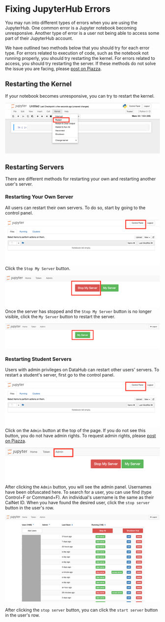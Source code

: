 # Fixing JupyterHub Errors

You may run into different types of errors when you are using the JupyterHub. One common error is a Jupyter notebook becoming unresponsive. Another type of error is a user not being able to access some part of their JupyterHub account.

We have outlined two methods below that you should try for each error type. For errors related to execution of code, such as the notebook not running properly, you should try restarting the kernel. For errors related to access, you should try restarting the server. If these methods do not solve the issue you are facing, please [post on Piazza](http://piazza.com/berkeley/other/cs97).

## Restarting the Kernel

If your notebook becomes unresponsive, you can try to restart the kernel.

![](/assets/restart-kernel.png)

## Restarting Servers

There are different methods for restarting your own and restarting another user's server.

### Restarting Your Own Server

All users can restart their own servers. To do so, start by going to the control panel.

![](/assets/control-link.png)Click the `Stop My Server` button.

![](/assets/stop-my-server.png)Once the server has stopped and the `Stop My Server` button is no longer visible, click the `My Server` button to restart the server.

![](/assets/start-my-server.png)

### Restarting Student Servers

Users with admin privileges on DataHub can restart other users' servers. To restart a student's server, first go to the control panel.

![](/assets/control-link.png)Click on the `Admin` button at the top of the page. If you do not see this button, you do not have admin rights. To request admin rights, please [post on Piazza](http://piazza.com/berkeley/other/cs97).

![](/assets/admin-link.png)After clicking the `Admin` button, you will see the admin panel. Usernames have been obfuscated here. To search for a user, you can use find \(type Control+F or Command+F\). An individual's username is the same as their CalNet ID. When you have found the desired user, click the `stop server` button in the user's row.

![](/assets/admin-panel.png)

After clicking the `stop server` button, you can click the `start server` button in the user's row.

